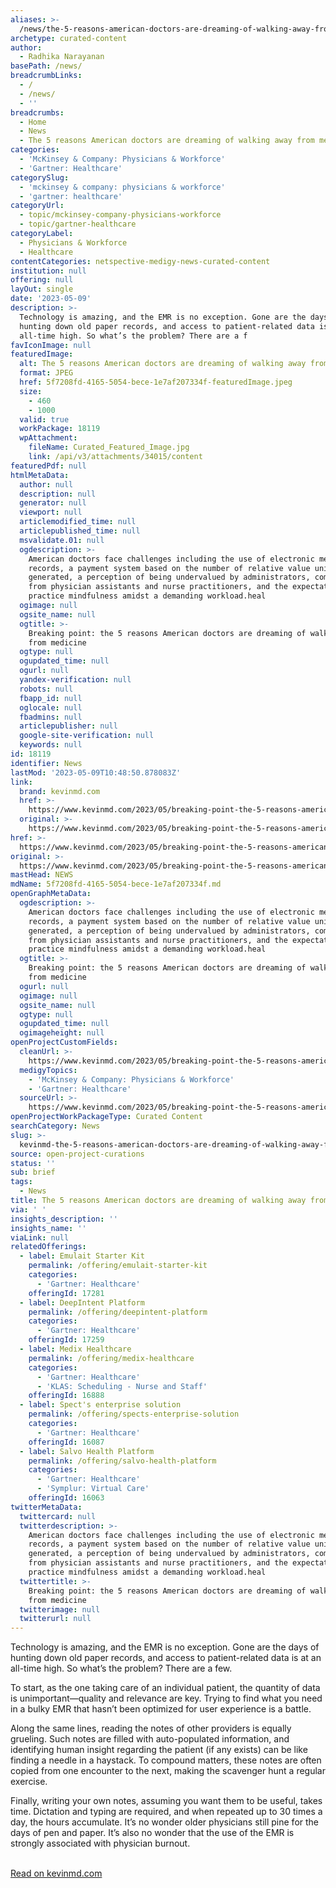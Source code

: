 ```yaml
---
aliases: >-
  /news/the-5-reasons-american-doctors-are-dreaming-of-walking-away-from-medicine
archetype: curated-content
author:
  - Radhika Narayanan
basePath: /news/
breadcrumbLinks:
  - /
  - /news/
  - ''
breadcrumbs:
  - Home
  - News
  - The 5 reasons American doctors are dreaming of walking away from medicine
categories:
  - 'McKinsey & Company: Physicians & Workforce'
  - 'Gartner: Healthcare'
categorySlug:
  - 'mckinsey & company: physicians & workforce'
  - 'gartner: healthcare'
categoryUrl:
  - topic/mckinsey-company-physicians-workforce
  - topic/gartner-healthcare
categoryLabel:
  - Physicians & Workforce
  - Healthcare
contentCategories: netspective-medigy-news-curated-content
institution: null
offering: null
layOut: single
date: '2023-05-09'
description: >-
  Technology is amazing, and the EMR is no exception. Gone are the days of
  hunting down old paper records, and access to patient-related data is at an
  all-time high. So what’s the problem? There are a f
favIconImage: null
featuredImage:
  alt: The 5 reasons American doctors are dreaming of walking away from medicine
  format: JPEG
  href: 5f7208fd-4165-5054-bece-1e7af207334f-featuredImage.jpeg
  size:
    - 460
    - 1000
  valid: true
  workPackage: 18119
  wpAttachment:
    fileName: Curated_Featured_Image.jpg
    link: /api/v3/attachments/34015/content
featuredPdf: null
htmlMetaData:
  author: null
  description: null
  generator: null
  viewport: null
  articlemodified_time: null
  articlepublished_time: null
  msvalidate.01: null
  ogdescription: >-
    American doctors face challenges including the use of electronic medical
    records, a payment system based on the number of relative value units (RVUs)
    generated, a perception of being undervalued by administrators, competition
    from physician assistants and nurse practitioners, and the expectation to
    practice mindfulness amidst a demanding workload.heal
  ogimage: null
  ogsite_name: null
  ogtitle: >-
    Breaking point: the 5 reasons American doctors are dreaming of walking away
    from medicine
  ogtype: null
  ogupdated_time: null
  ogurl: null
  yandex-verification: null
  robots: null
  fbapp_id: null
  oglocale: null
  fbadmins: null
  articlepublisher: null
  google-site-verification: null
  keywords: null
id: 18119
identifier: News
lastMod: '2023-05-09T10:48:50.878083Z'
link:
  brand: kevinmd.com
  href: >-
    https://www.kevinmd.com/2023/05/breaking-point-the-5-reasons-american-doctors-are-dreaming-of-walking-away-from-medicine.html
  original: >-
    https://www.kevinmd.com/2023/05/breaking-point-the-5-reasons-american-doctors-are-dreaming-of-walking-away-from-medicine.html
href: >-
  https://www.kevinmd.com/2023/05/breaking-point-the-5-reasons-american-doctors-are-dreaming-of-walking-away-from-medicine.html
original: >-
  https://www.kevinmd.com/2023/05/breaking-point-the-5-reasons-american-doctors-are-dreaming-of-walking-away-from-medicine.html
mastHead: NEWS
mdName: 5f7208fd-4165-5054-bece-1e7af207334f.md
openGraphMetaData:
  ogdescription: >-
    American doctors face challenges including the use of electronic medical
    records, a payment system based on the number of relative value units (RVUs)
    generated, a perception of being undervalued by administrators, competition
    from physician assistants and nurse practitioners, and the expectation to
    practice mindfulness amidst a demanding workload.heal
  ogtitle: >-
    Breaking point: the 5 reasons American doctors are dreaming of walking away
    from medicine
  ogurl: null
  ogimage: null
  ogsite_name: null
  ogtype: null
  ogupdated_time: null
  ogimageheight: null
openProjectCustomFields:
  cleanUrl: >-
    https://www.kevinmd.com/2023/05/breaking-point-the-5-reasons-american-doctors-are-dreaming-of-walking-away-from-medicine.html
  medigyTopics:
    - 'McKinsey & Company: Physicians & Workforce'
    - 'Gartner: Healthcare'
  sourceUrl: >-
    https://www.kevinmd.com/2023/05/breaking-point-the-5-reasons-american-doctors-are-dreaming-of-walking-away-from-medicine.html
openProjectWorkPackageType: Curated Content
searchCategory: News
slug: >-
  kevinmd-the-5-reasons-american-doctors-are-dreaming-of-walking-away-from-medicine
source: open-project-curations
status: ''
sub: brief
tags:
  - News
title: The 5 reasons American doctors are dreaming of walking away from medicine
via: ' '
insights_description: ''
insights_name: ''
viaLink: null
relatedOfferings:
  - label: Emulait Starter Kit
    permalink: /offering/emulait-starter-kit
    categories:
      - 'Gartner: Healthcare'
    offeringId: 17281
  - label: DeepIntent Platform
    permalink: /offering/deepintent-platform
    categories:
      - 'Gartner: Healthcare'
    offeringId: 17259
  - label: Medix Healthcare
    permalink: /offering/medix-healthcare
    categories:
      - 'Gartner: Healthcare'
      - 'KLAS: Scheduling - Nurse and Staff'
    offeringId: 16888
  - label: Spect's enterprise solution
    permalink: /offering/spects-enterprise-solution
    categories:
      - 'Gartner: Healthcare'
    offeringId: 16087
  - label: Salvo Health Platform
    permalink: /offering/salvo-health-platform
    categories:
      - 'Gartner: Healthcare'
      - 'Symplur: Virtual Care'
    offeringId: 16063
twitterMetaData:
  twittercard: null
  twitterdescription: >-
    American doctors face challenges including the use of electronic medical
    records, a payment system based on the number of relative value units (RVUs)
    generated, a perception of being undervalued by administrators, competition
    from physician assistants and nurse practitioners, and the expectation to
    practice mindfulness amidst a demanding workload.heal
  twittertitle: >-
    Breaking point: the 5 reasons American doctors are dreaming of walking away
    from medicine
  twitterimage: null
  twitterurl: null
---
```

<p>Technology is amazing, and the EMR is no exception. Gone are the days of hunting down old paper records, and access to patient-related data is at an all-time high. So what’s the problem? There are a few.</p><p>To start, as the one taking care of an individual patient, the quantity of data is unimportant—quality and relevance are key. Trying to find what you need in a bulky EMR that hasn’t been optimized for user experience is a battle.</p><p>Along the same lines, reading the notes of other providers is equally grueling. Such notes are filled with auto-populated information, and identifying human insight regarding the patient (if any exists) can be like finding a needle in a haystack. To compound matters, these notes are often copied from one encounter to the next, making the scavenger hunt a regular exercise.</p><p>Finally, writing your own notes, assuming you want them to be useful, takes time. Dictation and typing are required, and when repeated up to 30 times a day, the hours accumulate. It’s no wonder older physicians still pine for the days of pen and paper. It’s also no wonder that the use of the EMR is strongly associated with physician burnout.</p><p><br><a href="https://www.kevinmd.com/2023/05/breaking-point-the-5-reasons-american-doctors-are-dreaming-of-walking-away-from-medicine.html">Read on kevinmd.com</a></p>